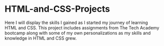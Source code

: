 # HTML-and-CSS-Projects
Here I will display the skills I gained as I started my journey of learning HTML and CSS. This project includes assignments from The Tech Academy bootcamp along with some of my own personalizations as my skills and knowledge in HTML and CSS grew. 
